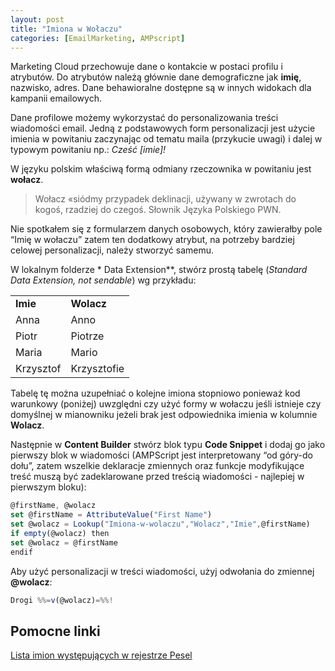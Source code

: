 ```yaml
---
layout: post
title: "Imiona w Wołaczu"
categories: [EmailMarketing, AMPscript]
---
```



Marketing Cloud przechowuje dane o kontakcie w postaci profilu i atrybutów. Do atrybutów należą głównie dane demograficzne jak **imię**, nazwisko, adres. Dane behawioralne dostępne są w innych widokach dla kampanii emailowych.

Dane profilowe możemy wykorzystać do personalizowania treści wiadomości email. Jedną z podstawowych form personalizacji jest użycie imienia w powitaniu zaczynając od tematu maila (przykucie uwagi) i dalej w typowym powitaniu np.: _Cześć [imie]!_

W języku polskim właściwą formą odmiany rzeczownika w powitaniu jest **wołacz**. 


>   Wołacz «siódmy przypadek deklinacji, używany w zwrotach do kogoś, rzadziej do czegoś. Słownik Języka Polskiego PWN.


Nie spotkałem się z formularzem danych osobowych, który zawierałby pole “Imię w wołaczu” zatem ten dodatkowy atrybut, na potrzeby bardziej celowej personalizacji, należy stworzyć samemu.

W lokalnym folderze * Data Extension**, stwórz prostą tabelę (*Standard Data Extension, not sendable*) wg przykładu:


<table>
  <tr>
   <td><strong>Imie</strong>
   </td>
   <td><strong>Wolacz</strong>
   </td>
  </tr>
  <tr>
   <td>Anna
   </td>
   <td>Anno
   </td>
  </tr>
  <tr>
   <td>Piotr
   </td>
   <td>Piotrze
   </td>
  </tr>
  <tr>
   <td>Maria
   </td>
   <td>Mario
   </td>
  </tr>
  <tr>
   <td>Krzysztof
   </td>
   <td>Krzysztofie
   </td>
  </tr>
</table>


Tabelę tę można uzupełniać o kolejne imiona stopniowo ponieważ kod warunkowy (poniżej) uwzględni czy użyć formy w wołaczu jeśli istnieje czy domyślnej w mianowniku jeżeli brak jest odpowiednika imienia w kolumnie **Wolacz**.

Następnie w **Content Builder** stwórz blok typu **Code Snippet** i dodaj go jako pierwszy blok w wiadomości (AMPScript jest interpretowany “od góry-do dołu”, zatem wszelkie deklaracje zmiennych oraz funkcje modyfikujące treść muszą być zadeklarowane przed treścią wiadomości - najlepiej w pierwszym bloku):


```javascript
@firstName, @wolacz
set @firstName = AttributeValue("First Name")
set @wolacz = Lookup("Imiona-w-wolaczu","Wolacz","Imie",@firstName)
if empty(@wolacz) then
set @wolacz = @firstName
endif
```


Aby użyć personalizacji w treści wiadomości, użyj odwołania do zmiennej **@wolacz**:


```javascript
Drogi %%=v(@wolacz)=%%!
```



## Pomocne linki

[Lista imion występujących w rejestrze Pesel](https://dane.gov.pl/dataset/1667,lista-imion-wystepujacych-w-rejestrze-pesel-osoby-zyjace)
